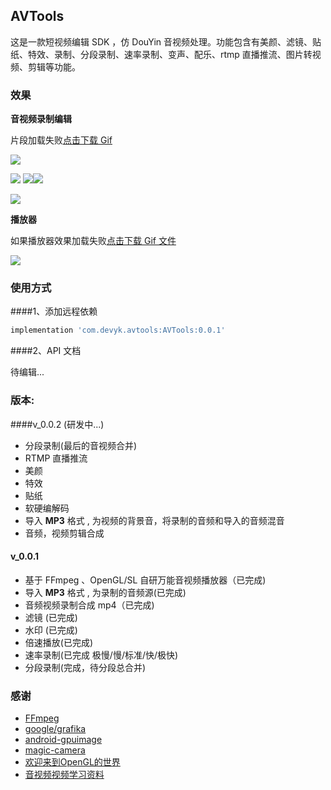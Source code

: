 

## AVTools

这是一款短视频编辑 SDK ，仿 DouYin 音视频处理。功能包含有美颜、滤镜、贴纸、特效、录制、分段录制、速率录制、变声、配乐、rtmp 直播推流、图片转视频、剪辑等功能。

### 效果

**音视频录制编辑**

片段加载失败[点击下载 Gif](https://devyk.oss-cn-qingdao.aliyuncs.com/blog/20200820232848.gif)

![](https://devyk.oss-cn-qingdao.aliyuncs.com/blog/20200820232848.gif)



![](https://devyk.oss-cn-qingdao.aliyuncs.com/blog/20200830192244.jpg) ![](https://devyk.oss-cn-qingdao.aliyuncs.com/blog/20200830192505.jpg)![](https://devyk.oss-cn-qingdao.aliyuncs.com/blog/20200830192337.jpg)

![](https://devyk.oss-cn-qingdao.aliyuncs.com/blog/20200830192558.jpg)







**播放器**

如果播放器效果加载失败[点击下载 Gif 文件](https://devyk.oss-cn-qingdao.aliyuncs.com/blog/20200524193715.gif)

![](https://devyk.oss-cn-qingdao.aliyuncs.com/blog/20200524193715.gif)


### 使用方式

####1、添加远程依赖

```groovy
implementation 'com.devyk.avtools:AVTools:0.0.1'
```

####2、API 文档

待编辑...



### 版本:

####v_0.0.2 (研发中...)

- 分段录制(最后的音视频合并)
- RTMP 直播推流
- 美颜
- 特效
- 贴纸
- 软硬编解码
- 导入 **MP3** 格式 , 为视频的背景音，将录制的音频和导入的音频混音
- 音频，视频剪辑合成

#### v_0.0.1
- 基于 FFmpeg 、OpenGL/SL 自研万能音视频播放器（已完成)
- 导入 **MP3** 格式 , 为录制的音频源(已完成)
- 音频视频录制合成 mp4（已完成)
- 滤镜 (已完成)
- 水印 (已完成)
- 倍速播放(已完成)
- 速率录制(已完成 极慢/慢/标准/快/极快)
- 分段录制(完成，待分段总合并)

  

### 感谢

- [FFmpeg](https://ffmpeg.org/)
- [google/grafika](https://github.com/google/grafika)
- [android-gpuimage](https://github.com/cats-oss/android-gpuimage)
- [magic-camera](https://github.com/wuhaoyu1990/MagicCamera)
- [欢迎来到OpenGL的世界](https://learnopengl-cn.github.io/)
- [音视频视频学习资料](https://space.bilibili.com/38154792/channel/index)









